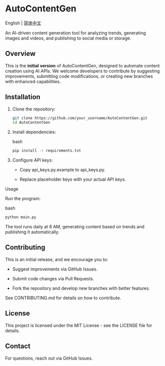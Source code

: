 # AutoContentGen

English | [简体中文](https://github.com/XucroYuri/AutoContentGen/edit/main/README_zh.md)

An AI-driven content generation tool for analyzing trends, generating images and videos, and publishing to social media or storage.

## Overview

This is the **initial version** of AutoContentGen, designed to automate content creation using AI APIs. We welcome developers to contribute by suggesting improvements, submitting code modifications, or creating new branches with enhanced capabilities.

## Installation

1. Clone the repository:
   ```bash
   git clone https://github.com/your_username/AutoContentGen.git
   cd AutoContentGen
   ```

2. Install dependencies:
    
    bash
    
    ```bash
    pip install -r requirements.txt
    ```
    
3. Configure API keys:
    
    - Copy api_keys.py.example to api_keys.py.
        
    - Replace placeholder keys with your actual API keys.
        

Usage

Run the program:

   bash
   
   ```bash
   python main.py
   ```

The tool runs daily at 8 AM, generating content based on trends and publishing it automatically.

## Contributing

This is an initial release, and we encourage you to:

- Suggest improvements via GitHub Issues.
    
- Submit code changes via Pull Requests.
    
- Fork the repository and develop new branches with better features.
    

See CONTRIBUTING.md for details on how to contribute.

## License

This project is licensed under the MIT License - see the LICENSE file for details.

## Contact

For questions, reach out via GitHub Issues.
